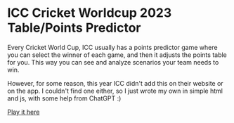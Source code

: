 # ICC Cricket Worldcup 2023 Table/Points Predictor

Every Cricket World Cup, ICC usually has a points predictor game where you can select the winner of each game, and then it adjusts the points table for you. This way you can see and analyze scenarios your team needs to win. 

However, for some reason, this year ICC didn't add this on their website or on the app. I couldn't find one either, so I just wrote my own in simple html and js, with some help from ChatGPT :)

[Play it here](https://htmlpreview.github.io/?https://github.com/razisyed/icc-cricket-worldcup-2023-table-predictor/blob/main/wc23.html)
